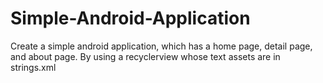 # Simple-Android-Application
Create a simple android application, which has a home page, detail page, and about page. By using a recyclerview whose text assets are in strings.xml
